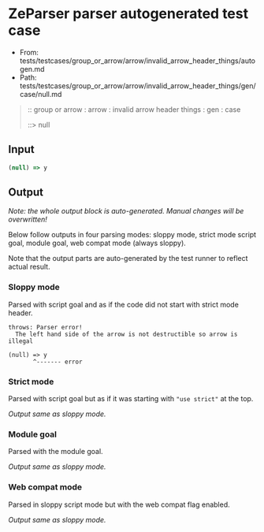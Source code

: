 # ZeParser parser autogenerated test case

- From: tests/testcases/group_or_arrow/arrow/invalid_arrow_header_things/autogen.md
- Path: tests/testcases/group_or_arrow/arrow/invalid_arrow_header_things/gen/case/null.md

> :: group or arrow : arrow : invalid arrow header things : gen : case
>
> ::> null

## Input


`````js
(null) => y
`````

## Output

_Note: the whole output block is auto-generated. Manual changes will be overwritten!_

Below follow outputs in four parsing modes: sloppy mode, strict mode script goal, module goal, web compat mode (always sloppy).

Note that the output parts are auto-generated by the test runner to reflect actual result.

### Sloppy mode

Parsed with script goal and as if the code did not start with strict mode header.

`````
throws: Parser error!
  The left hand side of the arrow is not destructible so arrow is illegal

(null) => y
       ^------- error
`````

### Strict mode

Parsed with script goal but as if it was starting with `"use strict"` at the top.

_Output same as sloppy mode._

### Module goal

Parsed with the module goal.

_Output same as sloppy mode._

### Web compat mode

Parsed in sloppy script mode but with the web compat flag enabled.

_Output same as sloppy mode._
